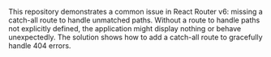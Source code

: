 This repository demonstrates a common issue in React Router v6: missing a catch-all route to handle unmatched paths.  Without a route to handle paths not explicitly defined, the application might display nothing or behave unexpectedly.  The solution shows how to add a catch-all route to gracefully handle 404 errors.